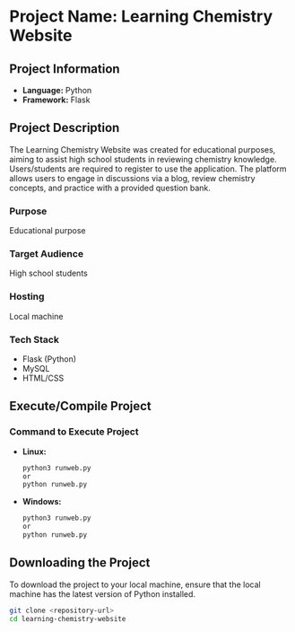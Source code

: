 # Project Name: Learning Chemistry Website

## Project Information

- **Language:** Python
- **Framework:** Flask

## Project Description

The Learning Chemistry Website was created for educational purposes, aiming to assist high school students in reviewing chemistry knowledge. Users/students are required to register to use the application. The platform allows users to engage in discussions via a blog, review chemistry concepts, and practice with a provided question bank.

### Purpose
Educational purpose

### Target Audience
High school students

### Hosting
Local machine

### Tech Stack

- Flask (Python)
- MySQL
- HTML/CSS

## Execute/Compile Project

### Command to Execute Project

- **Linux:**
  ```bash
  python3 runweb.py
  or
  python runweb.py
  ```
  
- **Windows:**
  ```bash
  python3 runweb.py
  or
  python runweb.py
  ```

## Downloading the Project

To download the project to your local machine, ensure that the local machine has the latest version of Python installed.

```bash
git clone <repository-url>
cd learning-chemistry-website
```


  

